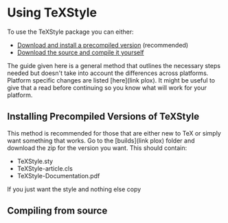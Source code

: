 # Using TeXStyle

To use the TeXStyle package you can either:

+ [Download and install a precompiled version](#installing-precompiled-versions-of-texstyle) (recommended)
+ [Download the source and compile it yourself](#compiling-from-source)

The guide given here is a general method that outlines the necessary steps needed but doesn't take into account the differences across platforms.
Platform specific changes are listed [here](link plox).
It might be useful to give that a read before continuing so you know what will work for your platform.

## Installing Precompiled Versions of TeXStyle

This method is recommended for those that are either new to TeX or simply want something that works.
Go to the [builds](link plox) folder and download the zip for the version you want.
This should contain:

+ TeXStyle.sty
+ TeXStyle-article.cls
+ TeXStyle-Documentation.pdf

If you just want the style and nothing else copy 

## Compiling from source